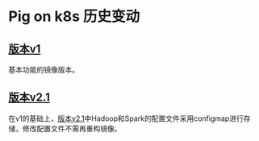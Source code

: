 ﻿# Pig on k8s 历史变动

## [版本v1](./v1/) 
基本功能的镜像版本。

## [版本v2.1](./v2.1/) 
在v1的基础上，[版本v2.1](./v2.1/)中Hadoop和Spark的配置文件采用configmap进行存储，修改配置文件不需再重构镜像。